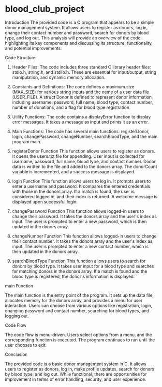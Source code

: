 # blood_club_project

Introduction
The provided code is a C program that appears to be a simple donor management system. It allows users to register as donors, log in, change their contact number and password, search for donors by blood type, and log out. This analysis will provide an overview of the code, highlighting its key components and discussing its structure, functionality, and potential improvements.

Code Structure

1. Header Files:
The code includes three standard C library header files: stdio.h, string.h, and stdlib.h. These are essential for input/output, string manipulation, and dynamic memory allocation.

2. Constants and Definitions:
The code defines a maximum size (MAX_SIZE) for various string inputs and the name of a user data file (USER_FILE).
A struct Donor is defined to represent donor information, including username, password, full name, blood type, contact number, number of donations, and a flag for blood type registration.

3. Utility Functions:
The code contains a displayError function to display error messages. It takes a message as input and prints it as an error.

4. Main Functions:
The code has several main functions: registerDonor, login, changePassword, changeNumber, searchBloodType, and the main program main.

5. registerDonor Function
This function allows users to register as donors.
It opens the users.txt file for appending.
User input is collected for username, password, full name, blood type, and contact number.
Donor data is written to the file and added to the donors array.
The donorCount variable is incremented, and a success message is displayed.

6. login Function
This function allows users to log in.
It prompts users to enter a username and password.
It compares the entered credentials with those in the donors array.
If a match is found, the user is considered logged in, and their index is returned.
A welcome message is displayed upon successful login.

7. changePassword Function
This function allows logged-in users to change their password.
It takes the donors array and the user's index as input.
The user is prompted to enter a new password, which is then updated in the donors array.

8. changeNumber Function
This function allows logged-in users to change their contact number.
It takes the donors array and the user's index as input.
The user is prompted to enter a new contact number, which is then updated in the donors array.

9. searchBloodType Function
This function allows users to search for donors by blood type.
It takes user input for a blood type and searches for matching donors in the donors array.
If a match is found and the blood type is registered, the donor's information is displayed.

main Function

The main function is the entry point of the program.
It sets up the data file, allocates memory for the donors array, and provides a menu for user interaction.
Users can choose from various options like registration, login, changing password and contact number, searching for blood types, and logging out.

Code Flow

The code flow is menu-driven. Users select options from a menu, and the corresponding function is executed. The program continues to run until the user chooses to exit.

Conclusion

The provided code is a basic donor management system in C. It allows users to register as donors, log in, make profile updates, search for donors by blood type, and log out. While functional, there are opportunities for improvement in terms of error handling, security, and user experience.
